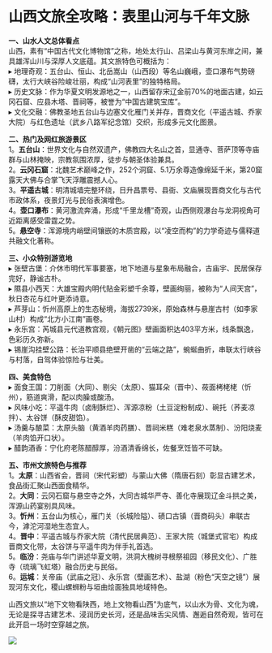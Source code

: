 # 山西文旅全攻略：表里山河与千年文脉  

**一、山水人文总体看点**  
山西，素有“中国古代文化博物馆”之称，地处太行山、吕梁山与黄河东岸之间，兼具雄浑山川与深厚人文底蕴。其文旅特色可概括为：  
▸ 地理奇观：五台山、恒山、北岳嵩山（山西段）等名山巍峨，壶口瀑布气势磅礴，太行大峡谷险峻壮丽，构成“山河表里”的独特格局。  
▸ 历史文脉：作为华夏文明发源地之一，山西留存宋辽金前70%的地面古建，如云冈石窟、应县木塔、晋祠等，被誉为“中国古建筑宝库”。  
▸ 文化交融：佛教圣地五台山与边塞文化雁门关并存，晋商文化（平遥古城、乔家大院）与红色遗址（武乡八路军纪念馆）交织，形成多元文化图景。  

**二、热门及网红旅游景区**  
1。**五台山**：世界文化与自然双遗产，佛教四大名山之首，显通寺、菩萨顶等寺庙群与山林掩映，宗教氛围浓厚，徒步与朝圣体验兼具。  
2。**云冈石窟**：北魏艺术巅峰之作，252个洞窟、5.1万余尊造像绵延千米，第20窟露天大佛与合掌飞天浮雕震撼人心。  
3。**平遥古城**：明清城墙完整环绕，日升昌票号、县衙、文庙展现晋商文化与古代市政体系，夜景灯光与民俗表演增色。  
4。**壶口瀑布**：黄河激流奔涌，形成“千里龙槽”奇观，山西侧观瀑台与龙洞视角可近距离感受雷霆之势。  
5。**悬空寺**：浑源境内峭壁间镶嵌的木质宫殿，以“凌空而构”的力学奇迹与儒释道共融文化著称。  

**三、小众特别游览地**  
▸ 张壁古堡：介休市明代军事要塞，地下地道与星象布局融合，古庙宇、民居保存完好，静谧古朴。  
▸ 隰县小西天：大雄宝殿内明代贴金彩塑千余尊，壁画绚丽，被称为“人间天宫”，秋日杏花与红叶更添诗意。  
▸ 芦芽山：忻州高原上的生态秘境，海拔2739米，原始森林与悬崖古村（如李家山村）构成“北方小江南”画卷。  
▸ 永乐宫：芮城县元代道教宫观，《朝元图》壁画面积达403平方米，线条飘逸，色彩历久弥新。  
▸ 锡崖沟挂壁公路：长治平顺县绝壁开凿的“云端之路”，蜿蜒曲折，串联太行峡谷与村落，自驾体验惊险与壮美。  

**四、美食特色**  
▸ 面食王国：刀削面（大同）、剔尖（太原）、猫耳朵（晋中）、莜面栲栳栳（忻州），筋道爽滑，配以肉臊或酸汤。  
▸ 风味小吃：平遥牛肉（卤制酥烂）、浑源凉粉（土豆淀粉制成）、碗托（荞麦凉拌）、太谷饼（酥皮甜馅）。  
▸ 汤羹与酿菜：太原头脑（黄酒羊肉药膳）、晋祠米糕（难老泉水蒸制）、汾阳烧麦（羊肉馅开口状）。  
▸ 醋韵酒香：宁化府老陈醋醇厚，汾酒清香绵长，佐餐烹饪皆不可缺。  

**五、市州文旅特色与推荐**  
1。**太原**：山西省会，晋祠（宋代彩塑）与蒙山大佛（隋唐石刻）彰显古建艺术，食品街汇聚山西面食精华。  
2。**大同**：云冈石窟与悬空寺之外，大同古城华严寺、善化寺展现辽金斗拱之美，浑源山药宴别具风味。  
3。**忻州**：五台山为核心，雁门关（长城险隘）、碛口古镇（晋商码头）串联古今，滹沱河湿地生态宜人。  
4。**晋中**：平遥古城与乔家大院（清代民居典范）、王家大院（城堡式官宅）构成晋商文化带，太谷饼与平遥牛肉为伴手礼首选。  
5。**临汾**：尧庙与华门讲述华夏文明，洪洞大槐树寻根祭祖园（移民文化）、广胜寺（琉璃飞虹塔）融合历史与民俗。  
6。**运城**：关帝庙（武庙之冠）、永乐宫（壁画艺术）、盐湖（粉色“天空之镜”）展现河东文化，稷山螺蛳粉与垣曲烩面独具地域特色。  

山西文旅以“地下文物看陕西，地上文物看山西”为底气，以山水为骨、文化为魂，无论是探寻古建艺术、浸润历史长河，还是品味舌尖风情、邂逅自然奇观，皆可在此开启一场时空穿越之旅。  

![](http://www.onegreen.net/maps/Upload_maps/201610/2016101107194590.jpg)  
